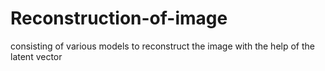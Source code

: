 # Reconstruction-of-image
consisting of various models to reconstruct the image with the help of the latent vector
